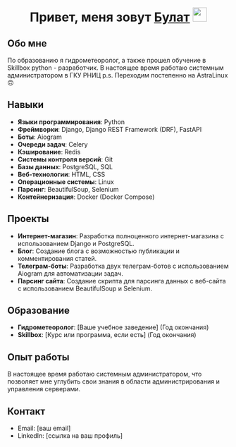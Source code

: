 <h1 align="center">Привет, меня зовут <a href="https://daniilshat.ru/" target="_blank">Булат</a> 
<img src="https://github.com/blackcater/blackcater/raw/main/images/Hi.gif" height="32"/></h1>

## Обо мне
По образованию я гидрометеоролог, а также прошел обучение в Skillbox python - разработчик. В настоящее время работаю системным администратором в ГКУ РНИЦ
p.s. Переходим постепенно на AstraLinux 🙃

## Навыки
- **Языки программирования**: Python
- **Фреймворки**: Django, Django REST Framework (DRF), FastAPI
- **Боты**: Aiogram
- **Очереди задач**: Celery
- **Кэширование**: Redis
- **Системы контроля версий**: Git
- **Базы данных**: PostgreSQL, SQL
- **Веб-технологии**: HTML, CSS
- **Операционные системы**: Linux
- **Парсинг**: BeautifulSoup, Selenium
- **Контейнеризация**: Docker (Docker Compose)

## Проекты
- **Интернет-магазин**: Разработка полноценного интернет-магазина с использованием Django и PostgreSQL.
- **Блог**: Создание блога с возможностью публикации и комментирования статей.
- **Телеграм-боты**: Разработка двух телеграм-ботов с использованием Aiogram для автоматизации задач.
- **Парсинг сайта**: Создание скрипта для парсинга данных с веб-сайта с использованием BeautifulSoup и Selenium.

## Образование
- **Гидрометеоролог**: [Ваше учебное заведение] (Год окончания)
- **Skillbox**: [Курс или программа, если есть] (Год окончания)

## Опыт работы
В настоящее время работаю системным администратором, что позволяет мне углубить свои знания в области администрирования и управления серверами.

## Контакт
- Email: [ваш email]
- LinkedIn: [ссылка на ваш профиль]
